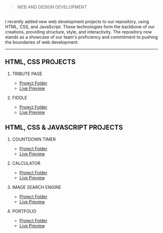 > WEB AND DESIGN DEVELOPMENT
<br>
I recently added new web development projects to our repository, using HTML, CSS, and JavaScript. These technologies form the backbone of our creations, providing structure, style, and interactivity. The repository now stands as a showcase of our team's proficiency and commitment to pushing the boundaries of web development.
<hr>

## HTML, CSS PROJECTS

1. TRIBUTE PAGE
   - [Project Folder]()
   - [Live Preview]()
  
2. FIDDLE
   - [Project Folder]()
   - [Live Preview]()



## HTML, CSS & JAVASCRIPT PROJECTS

1. COUNTDOWN TIMER
   - [Project Folder](https://github.com/iqrarafiq12/CosmicCoder/tree/main/Count%20Down%20Timer)
   - [Live Preview](https://countdown-byiqra.netlify.app/)

2. CALCULATOR
   - [Project Folder](https://github.com/iqrarafiq12/CosmicCoder/tree/main/calculator)
   - [Live Preview](https://webdevinterneecalculator.netlify.app/)

3. IMAGE SEARCH ENGINE
   - [Project Folder]()
   - [Live Preview]()
  
4. PORTFOLIO
   - [Project Folder]()
   - [Live Preview]()

